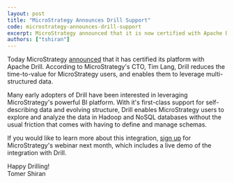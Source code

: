 ```yaml
---
layout: post
title: "MicroStrategy Announces Drill Support"
code: microstrategy-announces-drill-support
excerpt: MicroStrategy announced that it is now certified with Apache Drill, providing a first-class BI experience for Hadoop and NoSQL databases.
authors: ["tshiran"]
---
```

Today MicroStrategy  [announced](http://ir.microstrategy.com/releasedetail.cfm?ReleaseID=902795) that it has certified its platform with Apache Drill. According to MicroStrategy's CTO, Tim Lang, Drill reduces the time-to-value for MicroStrategy users, and enables them to leverage multi-structured data.

Many early adopters of Drill have been interested in leveraging MicroStrategy's powerful BI platform. With it's first-class support for self-describing data and evolving structure, Drill enables MicroStrategy users to explore and analyze the data in Hadoop and NoSQL databases without the usual friction that comes with having to define and manage schemas.

If you would like to learn more about this integration, [sign up](http://info.microstrategy.com/accessing-multi-structured-data-sources) for MicroStrategy's webinar next month, which includes a live demo of the integration with Drill.

Happy Drilling!  
Tomer Shiran